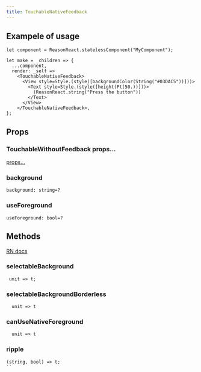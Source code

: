 ```yaml
---
title: TouchableNativeFeedback
---
```


## Exampele of usage

```reason
let component = ReasonReact.statelessComponent("MyComponent");

let make = _children => {
  ...component,
  render: _self =>
    <TouchableNativeFeedback>
      <View style=Style.(style([backgroundColor(String("#03DAC5"))]))>
        <Text style=Style.(style([height(Pt(50.))]))>
          (ReasonReact.string("Press the button"))
        </Text>
      </View>
    </TouchableNativeFeedback>,
};
```

## Props

### TouchableWithoutFeedback props...

[props...](touchable-without-feedback.md)

### background

```reason
background: string=?
```

### useForeground

```reason
useForeground: bool=?
```

## Methods

[RN docs](https://facebook.github.io/react-native/docs/touchablenativefeedback.html#methods-1)

### selectableBackground

```reason
 unit => t;
```

### selectableBackgroundBorderless

```reason
  unit => t
```

### canUseNativeForeground

```reason
  unit => t
```

### ripple

```reason
(string, bool) => t;
``
```
